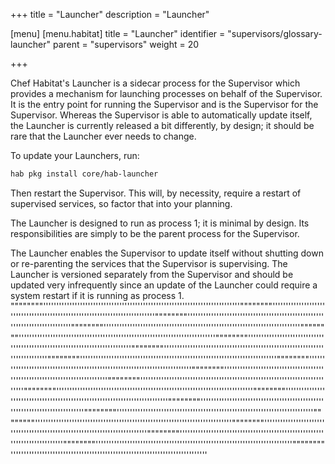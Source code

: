 +++
title = "Launcher"
description = "Launcher"

[menu]
  [menu.habitat]
    title = "Launcher"
    identifier = "supervisors/glossary-launcher"
    parent = "supervisors"
    weight = 20

+++

Chef Habitat's Launcher is a sidecar process for the Supervisor which provides a mechanism for launching processes on behalf of the Supervisor. It is the entry point for running the Supervisor and is the Supervisor for the Supervisor. Whereas the Supervisor is able to automatically update itself, the Launcher is currently released a bit differently, by design; it should be rare that the Launcher ever needs to change.

To update your Launchers, run:

```bash
hab pkg install core/hab-launcher
```

Then restart the Supervisor. This will, by necessity, require a restart of supervised services, so factor that into your planning.

The Launcher is designed to run as process 1; it is minimal by design. Its responsibilities are simply to be the parent process for the Supervisor.

The Launcher enables the Supervisor to update itself without shutting down or re-parenting the services that the Supervisor is supervising. The Launcher is versioned separately from the Supervisor and should be updated very infrequently since an update of the Launcher could require a system restart if it is running as process 1.
""""""""'''''''''''''''''''''''''''''''''''''''''''''''''''''''''''''''''''''''''''""""""""'''''''''''''''''''''''''''''''''''''''''''''''''''''''''''''''''''''''''''""""""""'''''''''''''''''''''''''''''''''''''''''''''''''''''''''''''''''''''''''''""""""""'''''''''''''''''''''''''''''''''''''''''''''''''''''''''''''''''''''''''''""""""""'''''''''''''''''''''''''''''''''''''''''''''''''''''''''''''''''''''''''''""""""""'''''''''''''''''''''''''''''''''''''''''''''''''''''''''''''''''''''''''''""""""""'''''''''''''''''''''''''''''''''''''''''''''''''''''''''''''''''''''''''''""""""""'''''''''''''''''''''''''''''''''''''''''''''''''''''''''''''''''''''''''''""""""""'''''''''''''''''''''''''''''''''''''''''''''''''''''''''''''''''''''''''''""""""""'''''''''''''''''''''''''''''''''''''''''''''''''''''''''''''''''''''''''''""""""""'''''''''''''''''''''''''''''''''''''''''''''''''''''''''''''''''''''''''''""""""""'''''''''''''''''''''''''''''''''''''''''''''''''''''''''''''''''''''''''''""""""""'''''''''''''''''''''''''''''''''''''''''''''''''''''''''''''''''''''''''''""""""""'''''''''''''''''''''''''''''''''''''''''''''''''''''''''''''''''''''''''''""""""""'''''''''''''''''''''''''''''''''''''''''''''''''''''''''''''''''''''''''''""""""""'''''''''''''''''''''''''''''''''''''''''''''''''''''''''''''''''''''''''''""""""""'''''''''''''''''''''''''''''''''''''''''''''''''''''''''''''''''''''''''''""""""""'''''''''''''''''''''''''''''''''''''''''''''''''''''''''''''''''''''''''''""""""""'''''''''''''''''''''''''''''''''''''''''''''''''''''''''''''''''''''''''''""""""""'''''''''''''''''''''''''''''''''''''''''''''''''''''''''''''''''''''''''''
